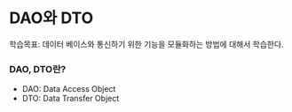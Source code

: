 # DAO와 DTO

학습목표: 데이터 베이스와 통신하기 위한 기능을 모듈화하는 방법에 대해서 학습한다.

### DAO, DTO란?

* DAO: Data Access Object
* DTO: Data Transfer Object
